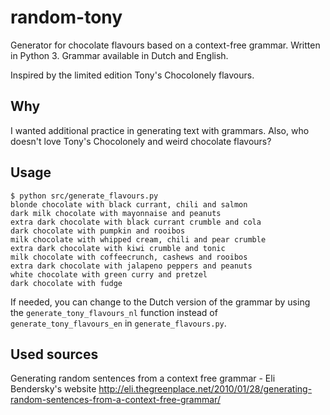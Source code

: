 # random-tony
Generator for chocolate flavours based on a context-free grammar. 
Written in Python 3.
Grammar available in Dutch and English.

Inspired by the limited edition Tony's Chocolonely flavours.

## Why
I wanted additional practice in generating text with grammars. Also, who doesn't love Tony's Chocolonely and weird chocolate flavours?

## Usage

```
$ python src/generate_flavours.py 
blonde chocolate with black currant, chili and salmon
dark milk chocolate with mayonnaise and peanuts
extra dark chocolate with black currant crumble and cola
dark chocolate with pumpkin and rooibos
milk chocolate with whipped cream, chili and pear crumble
extra dark chocolate with kiwi crumble and tonic
milk chocolate with coffeecrunch, cashews and rooibos
extra dark chocolate with jalapeno peppers and peanuts
white chocolate with green curry and pretzel
dark chocolate with fudge
```

If needed, you can change to the Dutch version of the grammar by using the `generate_tony_flavours_nl` function instead of `generate_tony_flavours_en` in `generate_flavours.py`.

## Used sources
Generating random sentences from a context free grammar - Eli Bendersky's website
http://eli.thegreenplace.net/2010/01/28/generating-random-sentences-from-a-context-free-grammar/
